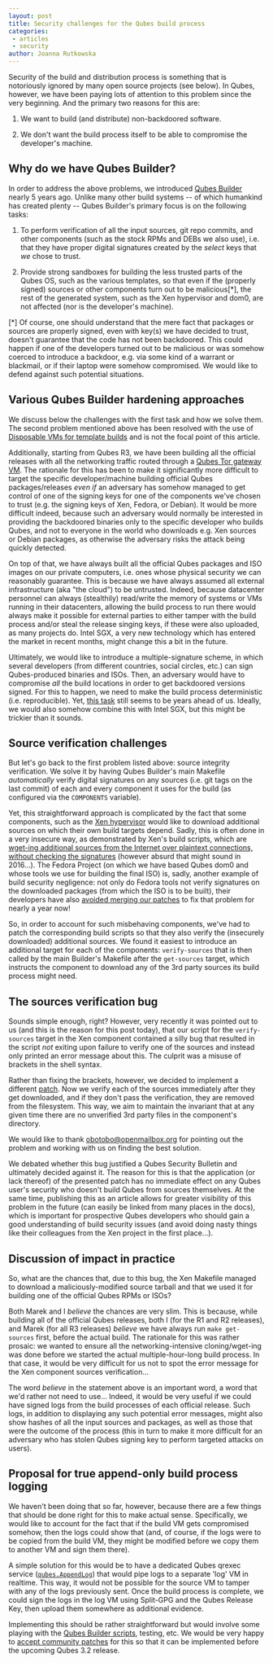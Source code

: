 ```yaml
---
layout: post
title: Security challenges for the Qubes build process
categories:
 - articles
 - security
author: Joanna Rutkowska
---
```


Security of the build and distribution process is something that is notoriously
ignored by many open source projects (see below). In Qubes, however, we have
been paying lots of attention to this problem since the very beginning. And the
primary two reasons for this are:

1. We want to build (and distribute) non-backdoored software.

2. We don't want the build process itself to be able to compromise the
   developer's machine.

## Why do we have Qubes Builder?

In order to address the above problems, we introduced [Qubes
Builder][qubes_builder] nearly 5 years ago. Unlike many other build systems --
of which humankind has created plenty -- Qubes Builder's
primary focus is on the following tasks:

1. To perform verification of all the input sources, git repo commits, and other
   components (such as the stock RPMs and DEBs we also use), i.e. that they have
   proper digital signatures created by the _select_ keys that _we_ chose to
   trust.

2. Provide strong sandboxes for building the less trusted parts of the Qubes OS,
   such as the various templates, so that even if the (properly signed) sources
   or other components turn out to be malicious[\*], the rest of the
   generated system, such as the Xen hypervisor and dom0, are not affected
   (nor is the developer's machine).

[\*] Of course, one should understand that the mere fact that packages or
sources are properly signed, even with key(s) we have decided to trust, doesn't
guarantee that the code has not been backdoored. This could happen if one
of the developers turned out to be malicious or was somehow coerced to
introduce a backdoor, e.g. via some kind of a warrant or blackmail, or if
their laptop were somehow compromised. We would like to defend against
such potential situations.

## Various Qubes Builder hardening approaches

We discuss below the challenges with the first task and how we solve them.
The second problem mentioned above has been resolved with the use of
[Disposable VMs for template builds][qubes_builder_dispvm] and is not the focal
point of this article.

Additionally, starting from Qubes R3, we have been building all the official
releases with all the networking traffic routed through a [Qubes Tor gateway
VM][qubes_tor]. The rationale for this has been to make it significantly more
difficult to target the specific developer/machine building official Qubes
packages/releases _even if_ an adversary has somehow managed to get
control of one of the signing keys for one of the components we've chosen to
trust (e.g. the signing keys of Xen, Fedora, or Debian). It would be more
difficult indeed, because such an adversary would normally be interested in
providing the backdoored binaries only to the specific developer who builds
Qubes, and not to everyone in the world who downloads e.g. Xen sources or Debian
packages, as otherwise the adversary risks the attack being quickly detected.

On top of that, we have always built all the official Qubes packages and
ISO images on our private computers, i.e. ones whose physical security we can
reasonably guarantee. This is because we have always assumed all
external infrastructure (aka "the cloud") to be untrusted. Indeed, because
datacenter personnel can always (stealthily) read/write the memory of systems or
VMs running in their datacenters, allowing the build process to run there would
always make it possible for external parties to either tamper with the build
process and/or steal the release singing keys, if these were also uploaded, as
many projects do. Intel SGX, a very new technology which has entered the market
in recent months, might change this a bit in the future.

Ultimately, we would like to introduce a multiple-signature scheme, in which
several developers (from different countries, social circles, etc.) can sign
Qubes-produced binaries and ISOs. Then, an adversary would have to compromise
_all_ the build locations in order to get backdoored versions signed.  For this
to happen, we need to make the build process deterministic (i.e. reproducible).
Yet, [this task][qubes_deterministic_builds] still seems to be years ahead of
us. Ideally, we would also somehow combine this with Intel SGX, but this
might be trickier than it sounds.

## Source verification challenges

But let's go back to the first problem listed above: source integrity
verification. We solve it by having Qubes Builder's main Makefile
_automatically_ verify digital signatures on any sources (i.e. git tags on the
last commit) of each and every component it uses for the build (as
configured via the `COMPONENTS` variable).

Yet, this straightforward approach is complicated by the fact that some
components, such as the [Xen hypervisor][xen_repo] would like to download
additional sources on which their own build targets depend. Sadly, this is often
done in a very insecure way, as demonstrated by Xen's build scripts,
which are [wget-ing additional sources from the Internet over plaintext
connections, without checking the signatures][xen_critique] (however absurd that might sound in
2016...). The Fedora Project (on which we have based Qubes dom0 and whose tools
we use for building the final ISO) is, sadly, another example of build security
negligence: not only do Fedora tools not verify signatures on the downloaded
packages (from which the ISO is to be built), their developers have also
[avoided merging our patches][pungi_marek_pr] to fix that problem for nearly
a year now!

So, in order to account for such misbehaving components, we've had to patch the
corresponding build scripts so that they also verify the (insecurely
downloaded) additional sources. We found it easiest to introduce an additional
target for each of the components: `verify-sources` that is then called by the
main Builder's Makefile after the `get-sources` target, which instructs the
component to download any of the 3rd party sources its build process might need.

## The sources verification bug

Sounds simple enough, right? However, very recently it was pointed out to us
(and this is the reason for this post today), that our script for the
`verify-sources` target in the Xen component contained a silly bug that
resulted in the script _not_ exiting upon failure to verify one of the sources
and instead only printed an error message about this. The culprit was a misuse
of brackets in the shell syntax.

Rather than fixing the brackets, however, we decided to implement a different
[patch][builder_fix]. Now we verify each of the sources immediately after they
get downloaded, and if they don't pass the verification, they are removed from
the filesystem. This way, we aim to maintain the invariant that at any given
time there are no unverified 3rd party files in the component's directory. 

We would like to thank obotobo@openmailbox.org for pointing out the problem and
working with us on finding the best solution.

We debated whether this bug justified a Qubes Security Bulletin and
ultimately decided against it. The reason for this is that the application (or
lack thereof) of the presented patch has no immediate effect on any Qubes user's
security who doesn't build Qubes from sources themselves. At the same time,
publishing this as an article allows for greater visibility of this problem
in the future (can easily be linked from many places in the docs), which is
important for prospective Qubes developers who should gain a good understanding
of build security issues (and avoid doing nasty things like their colleagues
from the Xen project in the first place...).

## Discussion of impact in practice

So, what are the chances that, due to this bug, the Xen Makefile managed to
download a maliciously-modified source tarball and that we used it for building
one of the official Qubes RPMs or ISOs?

Both Marek and I _believe_ the chances are very slim. This is
because, while building all of the official Qubes releases, both I (for the
R1 and R2 releases), and Marek (for all R3 releases) _believe_ we have always run
`make get-sources` first, before the actual build. The rationale for this was
rather prosaic: we wanted to ensure all the networking-intensive
cloning/wget-ing was done before we started the actual multiple-hour-long build
process. In that case, it would be very difficult for us not to spot the error
message for the Xen component sources verification...

The word _believe_ in the statement above is an important word, a word that we'd
rather not need to use... Indeed, it would be very useful if we could have
signed logs from the build processes of each official release. Such logs, in
addition to displaying any such potential error messages, might also show hashes
of all the input sources and packages, as well as those that were the outcome of
the process (this in turn to make it more difficult for an adversary who has
stolen Qubes signing key to perform targeted attacks on users).

## Proposal for true append-only build process logging

We haven't been doing that so far, however, because there are a few things that
should be done right for this to make actual sense. Specifically, we would like
to account for the fact that if the build VM gets compromised somehow, then the
logs could show that (and, of course, if the logs were to be copied from the
build VM, they might be modified before we copy them to another VM and
sign them there).

A simple solution for this would be to have a dedicated Qubes qrexec service
([`qubes.AppendLog`][qubes_appendlog_ticket]) that would pipe logs to a
separate 'log' VM in realtime. This way, it would not be possible for the source
VM to tamper with any of the logs previously sent. Once the build process is
complete, we could sign the logs in the log VM using Split-GPG and the Qubes
Release Key, then upload them somewhere as additional evidence.

Implementing this should be rather straightforward but would involve some
playing with the [Qubes Builder scripts][qubes_builder_repo], testing, etc. We
would be very happy to [accept community patches][qubes_howto_contribute] for
this so that it can be implemented before the upcoming Qubes 3.2 release.


[xen_repo]: https://github.com/QubesOS/qubes-vmm-xen
[kernel_repo]: https://github.com/QubesOS/qubes-linux-kernel
[qubes_builder]: /doc/qubes-builder/
[qubes_builder_dispvm]: https://github.com/marmarek/qubes-builder/blob/master/doc/TemplateDispVMBuild.md
[qubes_builder_repo]: https://github.com/QubesOS/qubes-builder/
[xen_critique]: https://lists.xen.org/archives/html/xen-devel/2015-11/msg00601.html
[30rc1_post]: https://blog.invisiblethings.org/2015/04/23/qubes-30rc1-and-roadmap.html
[builder_fix]: https://github.com/QubesOS/qubes-vmm-xen/commit/b48118b8ca59f1bd4208560adf044d35c10fa50b
[pungi_marek_pr]: https://pagure.io/pungi/pull-request/63
[qubes_deterministic_builds]: https://github.com/QubesOS/qubes-issues/issues/816
[qubes_howto_contribute]: /doc/source-code/
[qubes_tor]: https://www.whonix.org/wiki/Qubes
[qubes_appendlog_ticket]: https://github.com/QubesOS/qubes-issues/issues/2023
